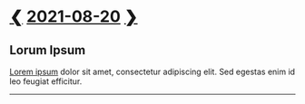 # [❮][1] [2021-08-20][2] [❯][3]

## Lorum Ipsum

[Lorem ipsum][4] dolor sit amet, consectetur adipiscing elit. Sed egestas enim id leo feugiat
efficitur.

<footer><link href=../../../style.css rel=stylesheet><hr></footer>

[1]: ../../../2020/08/20/20200820.md

[2]: ../../2021.md#august

[3]: ../../09/19/20210919.md

[4]: ../../../2020/08/20/20200820.md#lorem
